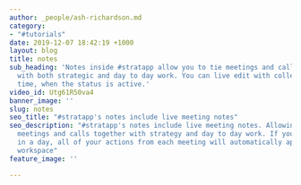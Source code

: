 ```yaml
---
author: _people/ash-richardson.md
category:
- "#tutorials"
date: 2019-12-07 18:42:19 +1000
layout: blog
title: notes
sub_heading: 'Notes inside #stratapp allow you to tie meetings and calls together
  with both strategic and day to day work. You can live edit with colleagues in real
  time, when the status is active.'
video_id: Utg61R50va4
banner_image: ''
slug: notes
seo_title: "#stratapp's notes include live meeting notes"
seo_description: "#stratapp's notes include live meeting notes. Allowing you to tie
  meetings and calls together with strategy and day to day work. If you go to 6 meetings
  in a day, all of your actions from each meeting will automatically appear in your
  workspace"
feature_image: ''

---
```

